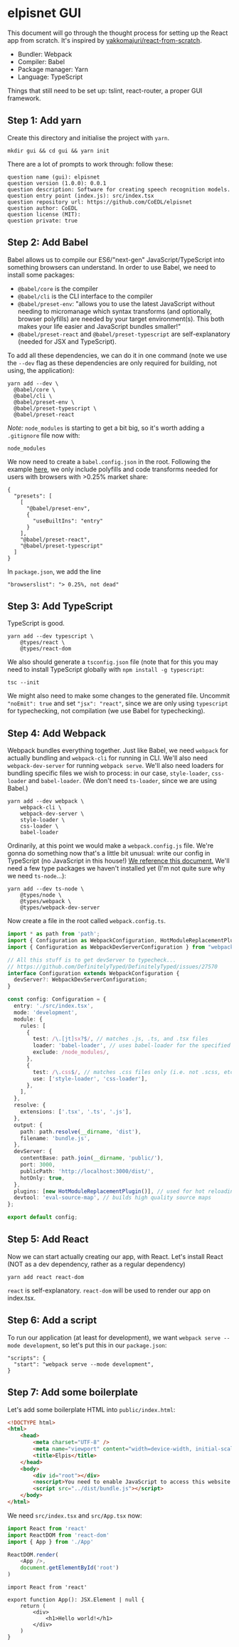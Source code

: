 # elpisnet GUI

This document will go through the thought process for setting up the React app from scratch. It's inspired by [yakkomajuri/react-from-scratch](https://github.com/yakkomajuri/react-from-scratch).

- Bundler: Webpack
- Compiler: Babel
- Package manager: Yarn
- Language: TypeScript

Things that still need to be set up: tslint, react-router, a proper GUI framework.

## Step 1: Add yarn

Create this directory and initialise the project with `yarn`.

```
mkdir gui && cd gui && yarn init
```

There are a lot of prompts to work through: follow these:

```
question name (gui): elpisnet
question version (1.0.0): 0.0.1
question description: Software for creating speech recognition models.
question entry point (index.js): src/index.tsx
question repository url: https://github.com/CoEDL/elpisnet
question author: CoEDL
question license (MIT):
question private: true
```

## Step 2: Add Babel

Babel allows us to compile our ES6/"next-gen" JavaScript/TypeScript into something browsers can understand. In order to use Babel, we need to install some packages:

- `@babel/core` is the compiler
- `@babel/cli` is the CLI interface to the compiler
- `@babel/preset-env`: "allows you to use the latest JavaScript without needing to micromanage which syntax transforms (and optionally, browser polyfills) are needed by your target environment(s). This both makes your life easier and JavaScript bundles smaller!"
- `@babel/preset-react` and `@babel/preset-typescript` are self-explanatory (needed for JSX and TypeScript).

To add all these dependencies, we can do it in one command (note we use the `--dev` flag as these dependencies are only required for building, not using, the application):

```
yarn add --dev \
  @babel/core \
  @babel/cli \
  @babel/preset-env \
  @babel/preset-typescript \
  @babel/preset-react
```

*Note:* `node_modules` is starting to get a bit big, so it's worth adding a `.gitignore` file now with:

```
node_modules
```

We now need to create a `babel.config.json` in the root. Following the example [here](https://babeljs.io/docs/en/babel-preset-env), we only include polyfills and code transforms needed for users with browsers with >0.25% market share:

```
{
  "presets": [
    [
      "@babel/preset-env",
      {
        "useBuiltIns": "entry"
      }
    ],
    "@babel/preset-react",
    "@babel/preset-typescript"
  ]
}
```

In `package.json`, we add the line

```
"browserslist": "> 0.25%, not dead"
```

## Step 3: Add TypeScript

TypeScript is good.

```
yarn add --dev typescript \
    @types/react \
    @types/react-dom
```

We also should generate a `tsconfig.json` file (note that for this you may need to install TypeScript globally with `npm install -g typescript`:

```
tsc --init
```

We might also need to make some changes to the generated file. Uncommit `"noEmit": true` and set `"jsx": "react"`, since we are only using `typescript` for typechecking, not compilation (we use Babel for typechecking).

## Step 4: Add Webpack

Webpack bundles everything together. Just like Babel, we need `webpack` for actually bundling and `webpack-cli` for running in CLI. We'll also need `webpack-dev-server` for running `webpack serve`. We'll also need loaders for bundling specific files we wish to process: in our case, `style-loader`, `css-loader` and `babel-loader`. (We don't need `ts-loader`, since we are using Babel.)

```
yarn add --dev webpack \
    webpack-cli \
    webpack-dev-server \
    style-loader \
    css-loader \
    babel-loader
```

Ordinarily, at this point we would make a `webpack.config.js` file. We're gonna do something now that's a little bit unusual: write our config in TypeScript (no JavaScript in this house!) [We reference this document.](https://webpack.js.org/configuration/configuration-languages/#typescript) We'll need a few type packages we haven't installed yet (I'm not quite sure why we need `ts-node`...):

```
yarn add --dev ts-node \
    @types/node \
    @types/webpack \
    @types/webpack-dev-server
```

Now create a file in the root called `webpack.config.ts`.

```ts
import * as path from 'path';
import { Configuration as WebpackConfiguration, HotModuleReplacementPlugin } from "webpack";
import { Configuration as WebpackDevServerConfiguration } from "webpack-dev-server";

// All this stuff is to get devServer to typecheck...
// https://github.com/DefinitelyTyped/DefinitelyTyped/issues/27570
interface Configuration extends WebpackConfiguration {
  devServer?: WebpackDevServerConfiguration;
}

const config: Configuration = {
  entry: './src/index.tsx',
  mode: 'development',
  module: {
    rules: [
      {
        test: /\.[jt]sx?$/, // matches .js, .ts, and .tsx files
        loader: 'babel-loader', // uses babel-loader for the specified file types
        exclude: /node_modules/, 
      },
      {
        test: /\.css$/, // matches .css files only (i.e. not .scss, etc)
        use: ['style-loader', 'css-loader'], 
      },
    ],
  },
  resolve: {
    extensions: ['.tsx', '.ts', '.js'],
  },
  output: {
    path: path.resolve(__dirname, 'dist'),
    filename: 'bundle.js',
  },
  devServer: {
    contentBase: path.join(__dirname, 'public/'),
    port: 3000,
    publicPath: 'http://localhost:3000/dist/',
    hotOnly: true,
  },
  plugins: [new HotModuleReplacementPlugin()], // used for hot reloading when developing
  devtool: 'eval-source-map', // builds high quality source maps
};

export default config;
```

## Step 5: Add React

Now we can start actually creating our app, with React. Let's install React (NOT as a dev dependency, rather as a regular dependency)

```
yarn add react react-dom
```

`react` is self-explanatory. `react-dom` will be used to render our app on index.tsx.

## Step 6: Add a script

To run our application (at least for development), we want `webpack serve --mode development`, so let's put this in our `package.json`:

```
"scripts": {
  "start": "webpack serve --mode development",
}
```

## Step 7: Add some boilerplate

Let's add some boilerplate HTML into `public/index.html`:

```html
<!DOCTYPE html>
<html>
    <head>
        <meta charset="UTF-8" />
        <meta name="viewport" content="width=device-width, initial-scale=1, shrink-to-fit=no" />
        <title>Elpis</title>
    </head>
    <body>
        <div id="root"></div>
        <noscript>You need to enable JavaScript to access this website.</noscript>
        <script src="../dist/bundle.js"></script>
    </body>
</html>
```

We need `src/index.tsx` and `src/App.tsx` now:

```ts
import React from 'react'
import ReactDOM from 'react-dom' 
import { App } from './App'

ReactDOM.render(
    <App />,
    document.getElementById('root')
)
```

```tsx
import React from 'react'

export function App(): JSX.Element | null {
    return (
        <div>
            <h1>Hello world!</h1>
        </div>
    )
}
```